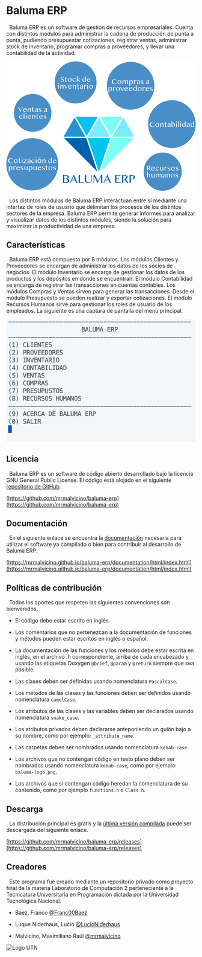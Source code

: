 # Baluma ERP

&nbsp; Baluma ERP es un software de gestión de recursos empresariales. Cuenta con distintos módulos para administrar la cadena de producción de punta a punta, pudiendo presupuestar cotizaciones, registrar ventas, administrar stock de inventario, programar compras a proveedores, y llevar una contabilidad de la actividad.

![Baluma ERP](/images/baluma-erp-esp.png?raw=true "Baluma ERP")

&nbsp; Los distintos módulos de Baluma ERP interactuan entre sí mediante una interfaz de roles de usuario que delimitan los procesos de los distintos sectores de la empresa. Baluma ERP permite generar informes para analizar y visualizar datos de los distintos módulos, siendo la solución para maximizar la productividad de una empresa.

## Características

&nbsp; Baluma ERP está compuesto por 8 módulos. Los módulos Clientes y Proveedores se encargan de administrar los datos de los socios de negocios. El módulo Inventario se encarga de gestionar los datos de los productos y los depósitos en donde se encuentran. El módulo Contabilidad se encarga de registrar las transacciones en cuentas contables. Los módulos Compras y Ventas sirven para generar las transacciones. Desde el módulo Presupuesto se pueden realizar y exportar cotizaciones. El módulo Recursos Humanos sirve para gestionar los roles de usuario de los empleados. La siguiente es una captura de pantalla del menú principal.

![Baluma ERP](/images/screenshot-menu-baluma.png?raw=true "Baluma ERP")

## Licencia

&nbsp; Baluma ERP es un software de código abierto desarrollado bajo la licencia GNU General Public License. El código está alojado en el siguiente [repositorio de GitHub](https://github.com/mrmalvicino/baluma-erp).

[https://github.com/mrmalvicino/baluma-erp](https://github.com/mrmalvicino/baluma-erp)

## Documentación

&nbsp; En el siguiente enlace se encuentra la [documentación](https://mrmalvicino.github.io/baluma-erp/documentation/html/index.html) necesaria para utilizar el software ya compilado o bien para contribuir al desarrollo de Baluma ERP.

[https://mrmalvicino.github.io/baluma-erp/documentation/html/index.html](https://mrmalvicino.github.io/baluma-erp/documentation/html/index.html)

## Políticas de contribución

&nbsp; Todos los aportes que respeten las siguientes convenciones son bienvenidos.

- El código debe estar escrito en inglés.

- Los comentarios que no pertenezcan a la documentación de funciones y métodos pueden estar escritos en inglés o español.

- La documentación de las funciones y los métodos debe estar escrita en inglés, en el archivo .h correspondiente, arriba de cada encabezado y usando las etiquetas Doxygen `@brief`, `@param` y `@return` siempre que sea posible.

- Las clases deben ser definidas usando nomenclatura `PascalCase`.

- Los métodos de las clases y las funciones deben ser definidos usando nomenclatura `camelCase`.

- Los atributos de las clases y las variables deben ser declarados usando nomenclatura `snake_case`.

- Los atributos privados deben declararse anteponiendo un guión bajo a su nombre, como por ejemplo: `_attribute_name`.

- Las carpetas deben ser nombrados usando nomenclatura `kebab-case`.

- Los archivos que no contengan código en texto plano deben ser nombrados usando nomenclatura `kebab-case`, como por ejemplo: `baluma-logo.png`.

- Los archivos que sí contengan código heredan la nomenclatura de su contenido, como por ejemplo `functions.h` o `Class.h`.

## Descarga

&nbsp; La distribución principal es gratis y la [última versión compilada](https://github.com/mrmalvicino/baluma-erp/releases) puede ser descargada del siguiente enlace.

[https://github.com/mrmalvicino/baluma-erp/releases](https://github.com/mrmalvicino/baluma-erp/releases)

## Creadores

&nbsp; Este programa fue creado mediante un repositorio privado como proyecto final de la materia Laboratorio de Computación 2 perteneciente a la Tecnicatura Universitaria en Programación dictada por la Universidad Tecnológica Nacional.

- Baez, Franco [@Franc00Baez](https://github.com/Franc00Baez)

- Luque Niderhaus, Lucio [@LucioNiderhaus](https://github.com/LucioNiderhaus)

- Malvicino, Maximiliano Raúl [@mrmalvicino](https://www.github.com/mrmalvicino)

![Logo UTN](https://utn.edu.ar/images/logo-utn.png)
